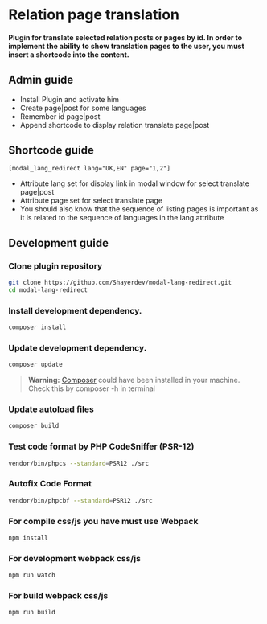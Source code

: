 # Relation page translation
#### Plugin for translate selected relation posts or pages by id. In order to implement the ability to show translation pages to the user, you must insert a shortcode into the content.

## Admin guide
- Install Plugin and activate him
- Create page|post for some languages
- Remember id page|post
- Append shortcode to display relation translate page|post

## Shortcode guide
```
[modal_lang_redirect lang="UK,EN" page="1,2"]
```
- Attribute lang set for display link in modal window for select translate page|post
- Attribute page set for select translate page
- You should also know that the sequence of listing pages is important as it is related to the sequence of languages ​​in the lang attribute

## Development guide
### Clone plugin repository
```bash
git clone https://github.com/Shayerdev/modal-lang-redirect.git
cd modal-lang-redirect
```
### Install development dependency.
```bash
composer install
```
### Update development dependency.
```bash
composer update
```
> **Warning:** <a href="https://getcomposer.org/" target="_blank">Composer</a> could have been installed in your machine. Check this by composer -h in terminal
### Update autoload files
```bash
composer build
```
### Test code format by PHP CodeSniffer (PSR-12)
```bash
vendor/bin/phpcs --standard=PSR12 ./src
```
### Autofix Code Format
```bash
vendor/bin/phpcbf --standard=PSR12 ./src
```
### For compile css/js you have must use Webpack
```bash
npm install
```
### For development webpack css/js
```bash
npm run watch
```
### For build webpack css/js
```bash
npm run build
```